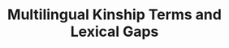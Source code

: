 ---
schema: default
title: 'Multilingual Kinship Terms and Lexical Gaps '
organization: ''
notes: >-
  This dataset contains a formal concept hierarchy for the kinship domain
  (family relationships), as well as the corresponding lexicalisations and
  lexical gaps for a large number of languages.
resources:
  - name: Kinship terms
    url: 'https://github.com/kbatsuren/KinDiv/blob/main/words'
    format: ''
  - name: Kinship lexical gaps
    url: 'https://github.com/kbatsuren/KinDiv/blob/main/gaps'
    format: ''
  - name: ' Kinship lexical concepts'
    url: 'https://github.com/kbatsuren/KinDiv/blob/main/concepts'
    format: ''
  - name: Kinship concept relations
    url: 'https://github.com/kbatsuren/KinDiv/blob/main/relations'
    format: ''
license: 'https://creativecommons.org/licenses/by-sa/4.0/'
category:
  - Cross-Lingual Datasets
maintainer: Temuulen Khishigsuren
maintainer_email: kh.temulen@gmail.com
tags: ''
provenance: ''
Version: ''
dataset_level: Language Level (L1-2)
dataset_access: Open Access
---